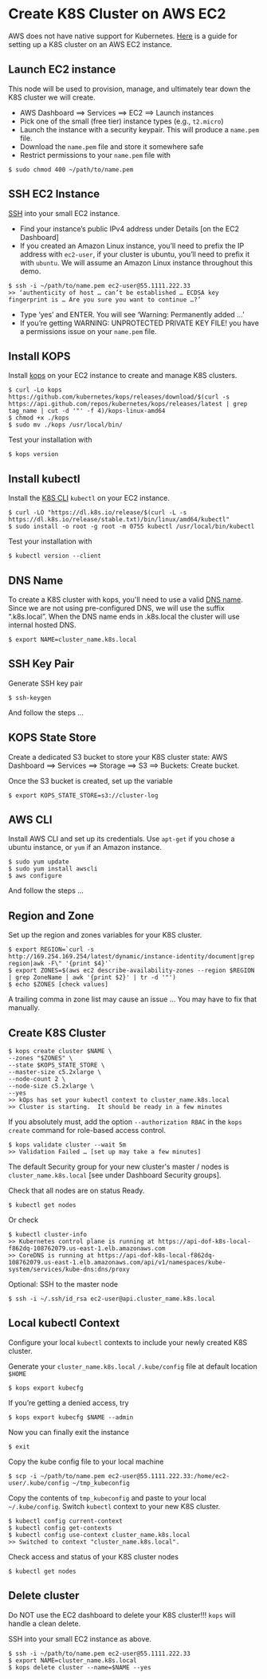 <!--
# Copyright IBM Corporation 2022
#
# Licensed under the Apache License, Version 2.0 (the "License");
# you may not use this file except in compliance with the License.
# You may obtain a copy of the License at
#
#     http://www.apache.org/licenses/LICENSE-2.0
#
# Unless required by applicable law or agreed to in writing, software
# distributed under the License is distributed on an "AS IS" BASIS,
# WITHOUT WARRANTIES OR CONDITIONS OF ANY KIND, either express or implied.
# See the License for the specific language governing permissions and
# limitations under the License.
-->

# Create K8S Cluster on AWS EC2

AWS does not have native support for Kubernetes. [Here](https://zero-to-jupyterhub.readthedocs.io/en/latest/kubernetes/amazon/step-zero-aws.html "K8S cluster on AWS") is a guide for setting up a K8S cluster on an AWS EC2 instance.

## Launch EC2 instance

This node will be used to provision, manage, and ultimately tear down the K8S cluster we will create.

* AWS Dashboard ==> Services ==> EC2 ==> Launch instances
* Pick one of the small (free tier) instance types (e.g., `t2.micro`)
* Launch the instance with a security keypair. This will produce a `name.pem` file.
* Download the `name.pem` file and store it somewhere safe
* Restrict permissions to your `name.pem` file with
```
$ sudo chmod 400 ~/path/to/name.pem
```

## SSH EC2 Instance

[SSH](https://docs.aws.amazon.com/AWSEC2/latest/UserGuide/AccessingInstancesLinux.html "SSH EC2 Instance") into your small EC2 instance.

* Find your instance’s public IPv4 address under Details [on the EC2 Dashboard]
* If you created an Amazon Linux instance, you’ll need to prefix the IP address with `ec2-user`, if your cluster is ubuntu, you’ll need to prefix it with `ubuntu`. We will assume an Amazon Linux instance throughout this demo.
```
$ ssh -i ~/path/to/name.pem ec2-user@55.1111.222.33
>> ‘authenticity of host … can’t be established … ECDSA key fingerprint is … Are you sure you want to continue …?’
```
* Type ‘yes’ and ENTER. You will see ‘Warning: Permanently added …’
* If you’re getting WARNING: UNPROTECTED PRIVATE KEY FILE! you have a permissions issue on your `name.pem` file.

## Install KOPS

Install [kops](https://github.com/kubernetes/kops/blob/HEAD/docs/install.md "Install kops") on your EC2 instance to create and manage K8S clusters.
```
$ curl -Lo kops https://github.com/kubernetes/kops/releases/download/$(curl -s https://api.github.com/repos/kubernetes/kops/releases/latest | grep tag_name | cut -d '"' -f 4)/kops-linux-amd64
$ chmod +x ./kops
$ sudo mv ./kops /usr/local/bin/
```
Test your installation with
```
$ kops version
```

## Install kubectl

Install the [K8S CLI](https://kubernetes.io/docs/tasks/tools/install-kubectl-linux/ "K8S cli") `kubectl` on your EC2 instance.
```
$ curl -LO "https://dl.k8s.io/release/$(curl -L -s https://dl.k8s.io/release/stable.txt)/bin/linux/amd64/kubectl"
$ sudo install -o root -g root -m 0755 kubectl /usr/local/bin/kubectl
```
Test your installation with
```
$ kubectl version --client
```

## DNS Name

To create a K8S cluster with kops, you'll need to use a valid [DNS name](https://docs.aws.amazon.com/Route53/latest/DeveloperGuide/CreatingHostedZone.html "DNS Name"). Since we are not using pre-configured DNS, we will use the suffix “.k8s.local”. When the DNS name ends in .k8s.local the cluster will use internal hosted DNS.
```
$ export NAME=cluster_name.k8s.local
```

## SSH Key Pair

Generate SSH key pair
```
$ ssh-keygen
```
And follow the steps ...

## KOPS State Store

Create a dedicated S3 bucket to store your K8S cluster state: AWS Dashboard ==> Services ==> Storage ==> S3 ==> Buckets: Create bucket. 

Once the S3 bucket is created, set up the variable
```
$ export KOPS_STATE_STORE=s3://cluster-log
```

## AWS CLI

Install AWS CLI and set up its credentials. Use `apt-get` if you chose a ubuntu instance, or `yum` if an Amazon instance.
```
$ sudo yum update
$ sudo yum install awscli 
$ aws configure
```
And follow the steps ...

## Region and Zone

Set up the region and zones variables for your K8S cluster.
```
$ export REGION=`curl -s http://169.254.169.254/latest/dynamic/instance-identity/document|grep region|awk -F\" '{print $4}'`
$ export ZONES=$(aws ec2 describe-availability-zones --region $REGION | grep ZoneName | awk '{print $2}' | tr -d '"')
$ echo $ZONES [check values]
```
A trailing comma in zone list may cause an issue ... You may have to fix that manually.

## Create K8S Cluster
```
$ kops create cluster $NAME \
--zones "$ZONES" \
--state $KOPS_STATE_STORE \
--master-size c5.2xlarge \
--node-count 2 \
--node-size c5.2xlarge \
--yes
>> kOps has set your kubectl context to cluster_name.k8s.local
>> Cluster is starting.  It should be ready in a few minutes
```
If you absolutely must, add the option `--authorization RBAC` in the `kops create` command for role-based access control.
```
$ kops validate cluster --wait 5m
>> Validation Failed … [set up may take a few minutes]
```
The default Security group for your new cluster's master / nodes is `cluster_name.k8s.local` [see under Dashboard Security groups].

Check that all nodes are on status Ready.
```
$ kubectl get nodes
```
Or check
```
$ kubectl cluster-info
>> Kubernetes control plane is running at https://api-dof-k8s-local-f862dq-108762079.us-east-1.elb.amazonaws.com
>> CoreDNS is running at https://api-dof-k8s-local-f862dq-108762079.us-east-1.elb.amazonaws.com/api/v1/namespaces/kube-system/services/kube-dns:dns/proxy
```

Optional: SSH to the master node
```
$ ssh -i ~/.ssh/id_rsa ec2-user@api.cluster_name.k8s.local
```

## Local kubectl Context 

Configure your local `kubectl` contexts to include your newly created K8S cluster.

Generate your `cluster_name.k8s.local` `/.kube/config` file at default location `$HOME`
```
$ kops export kubecfg
```
If you’re getting a denied access, try
```
$ kops export kubecfg $NAME --admin
```

Now you can finally exit the instance
```
$ exit
```

Copy the kube config file to your local machine
```
$ scp -i ~/path/to/name.pem ec2-user@55.1111.222.33:/home/ec2-user/.kube/config ~/tmp_kubeconfig
```

Copy the contents of `tmp_kubeconfig` and paste to your local `~/.kube/config`. Switch `kubectl` context to your new K8S cluster.
```
$ kubectl config current-context
$ kubectl config get-contexts
$ kubectl config use-context cluster_name.k8s.local
>> Switched to context "cluster_name.k8s.local".
```

Check access and status of your K8S cluster nodes
```
$ kubectl get nodes
```

## Delete cluster

Do NOT use the EC2 dashboard to delete your K8S cluster!!! `kops` will handle a clean delete.

SSH into your small EC2 instance as above.
```
$ ssh -i ~/path/to/name.pem ec2-user@55.1111.222.33
$ export NAME=cluster_name.k8s.local
$ kops delete cluster --name=$NAME --yes
```